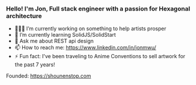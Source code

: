 ### Hello! I'm Jon, Full stack engineer with a passion for Hexagonal architecture
- 👩🏻‍🍳 I’m currently working on something to help artists prosper
- 🌱 I’m currently learning SolidJS/SolidStart
- 💬 Ask me about REST api design
- 📫 How to reach me: https://www.linkedin.com/in/jonmwu/
- ⚡ Fun fact: I've been traveling to Anime Conventions to sell artwork for the past 7 years!

Founded: https://shounenstop.com
